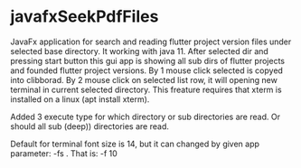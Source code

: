 # javafxSeekPdfFiles
JavaFx application for search and reading flutter project version files under selected base directory. 
It working with java 11. After selected dir and pressing start button this gui app is showing all sub dirs
of flutter projects and founded flutter project versions. By 1 mouse click selected is copyed into clibborad.
By 2 mouse click on selected list row, it will opening new terminal in current selected directory. This freature
requires that xterm is installed on a linux (apt install xterm).

Added 3 execute type for which directory or sub directories are read. Or should all sub (deep)) directories are read.

Default for terminal font size is 14, but it can changed by given app parameter: -fs <number> . That is: -f 10
